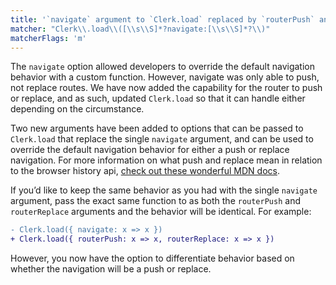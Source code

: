 ```yaml
---
title: '`navigate` argument to `Clerk.load` replaced by `routerPush` and `routerReplace`'
matcher: "Clerk\\.load\\([\\s\\S]*?navigate:[\\s\\S]*?\\)"
matcherFlags: 'm'
---
```


The `navigate` option allowed developers to override the default navigation behavior with a custom function. However, navigate was only able to push, not replace routes. We have now added the capability for the router to push or replace, and as such, updated `Clerk.load` so that it can handle either depending on the circumstance.

Two new arguments have been added to options that can be passed to `Clerk.load` that replace the single `navigate` argument, and can be used to override the default navigation behavior for either a push or replace navigation. For more information on what push and replace mean in relation to the browser history api, [check out these wonderful MDN docs](https://developer.mozilla.org/en-US/docs/Web/API/History_API/Working_with_the_History_API).

If you’d like to keep the same behavior as you had with the single `navigate` argument, pass the exact same function to as both the `routerPush` and `routerReplace` arguments and the behavior will be identical. For example:

```diff
- Clerk.load({ navigate: x => x })
+ Clerk.load({ routerPush: x => x, routerReplace: x => x })
```

However, you now have the option to differentiate behavior based on whether the navigation will be a push or replace.
